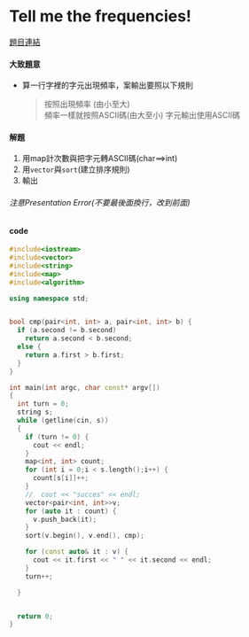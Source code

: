 # Tell me the frequencies!

[題目連結](https://vjudge.net/problem/UVA-10062)

#### 大致題意

 * 算一行字裡的字元出現頻率，案輸出要照以下規則
   >按照出現頻率  (由小至大)  
   >頻率一樣就按照ASCII碼(由大至小)
   >字元輸出使用ASCII碼

#### 解題

1. 用map計次數與把字元轉ASCII碼(char==>int)
2. 用`vector`與`sort`(建立排序規則)
3. 輸出

###### 注意Presentation Error(不要最後面換行，改到前面)


#### code

```cpp
#include<iostream>
#include<vector>
#include<string>
#include<map>
#include<algorithm>

using namespace std;


bool cmp(pair<int, int> a, pair<int, int> b) {
  if (a.second != b.second)
    return a.second < b.second;
  else {
    return a.first > b.first;
  }
}

int main(int argc, char const* argv[])
{
  int turn = 0;
  string s;
  while (getline(cin, s))
  {
    if (turn != 0) {
      cout << endl;
    }
    map<int, int> count;
    for (int i = 0;i < s.length();i++) {
      count[s[i]]++;
    }
    //  cout << "succes" << endl;
    vector<pair<int, int>>v;
    for (auto it : count) {
      v.push_back(it);
    }
    sort(v.begin(), v.end(), cmp);

    for (const auto& it : v) {
      cout << it.first << " " << it.second << endl;
    }
    turn++;

  }


  return 0;
}
```

